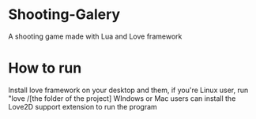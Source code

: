 # Shooting-Galery
A shooting game made with Lua and Love framework


# How to run
Install love framework on your desktop and them, if you're Linux user, run "love /[the folder of the project]
WIndows or Mac users can install the Love2D support extension to run the program

